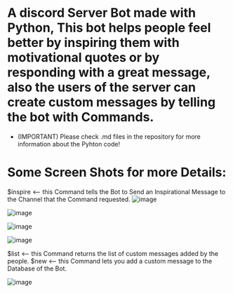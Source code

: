 # A discord Server Bot made with Python, This bot helps people feel better by inspiring them with motivational quotes or by responding with a great message, also the users of the server can create custom messages by telling the bot with Commands.

- (IMPORTANT) Please check .md files in the repository for more information about the Pyhton code!


# Some Screen Shots for more Details:

$inspire <-- this Command tells the Bot to Send an Inspirational Message to the Channel that the Command requested.
![image](https://user-images.githubusercontent.com/76783878/136698241-1d986554-304e-4e3b-897e-729dc863412d.png)


![image](https://user-images.githubusercontent.com/76783878/136698291-931102c9-e009-4b79-bea7-5208acd648c4.png)


![image](https://user-images.githubusercontent.com/76783878/136698506-0c49765d-a744-43fa-a23e-42ea43a2b20c.png)


![image](https://user-images.githubusercontent.com/76783878/136698571-3510abb6-de0d-408e-afdf-121e3566a16c.png)

 $list <-- this Command returns the list of custom messages added by the people.
 $new <-- this Command lets you add a custom message to the Database of the Bot.
 
![image](https://user-images.githubusercontent.com/76783878/136698668-63222819-5645-4e8e-869a-d9feecb5086f.png)



